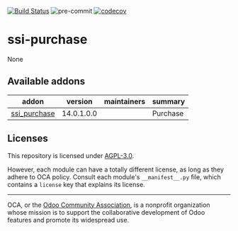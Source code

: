 [![Build Status](https://travis-ci.com/open-synergy/ssi-purchase.svg?branch=14.0)](https://travis-ci.com/open-synergy/ssi-purchase)
![pre-commit](https://github.com/open-synergy/ssi-purchase/actions/workflows/pre-commit.yml/badge.svg)
[![codecov](https://codecov.io/gh/open-synergy/ssi-purchase/branch/14.0/graph/badge.svg)](https://codecov.io/gh/open-synergy/ssi-purchase)

<!-- /!\ do not modify above this line -->

# ssi-purchase

None

<!-- /!\ do not modify below this line -->

<!-- prettier-ignore-start -->

[//]: # (addons)

Available addons
----------------
addon | version | maintainers | summary
--- | --- | --- | ---
[ssi_purchase](ssi_purchase/) | 14.0.1.0.0 |  | Purchase

[//]: # (end addons)

<!-- prettier-ignore-end -->

## Licenses

This repository is licensed under [AGPL-3.0](LICENSE).

However, each module can have a totally different license, as long as they adhere to OCA
policy. Consult each module's `__manifest__.py` file, which contains a `license` key
that explains its license.

----

OCA, or the [Odoo Community Association](http://odoo-community.org/), is a nonprofit
organization whose mission is to support the collaborative development of Odoo features
and promote its widespread use.
